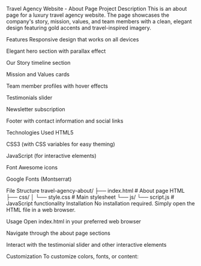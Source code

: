 Travel Agency Website - About Page
Project Description
This is an about page for a luxury travel agency website. The page showcases the company's story, mission, values, and team members with a clean, elegant design featuring gold accents and travel-inspired imagery.

Features
Responsive design that works on all devices

Elegant hero section with parallax effect

Our Story timeline section

Mission and Values cards

Team member profiles with hover effects

Testimonials slider

Newsletter subscription

Footer with contact information and social links

Technologies Used
HTML5

CSS3 (with CSS variables for easy theming)

JavaScript (for interactive elements)

Font Awesome icons

Google Fonts (Montserrat)

File Structure
travel-agency-about/
├── index.html          # About page HTML
├── css/
│   └── style.css       # Main stylesheet
└── js/
    └── script.js       # JavaScript functionality
Installation
No installation required. Simply open the HTML file in a web browser.

Usage
Open index.html in your preferred web browser

Navigate through the about page sections

Interact with the testimonial slider and other interactive elements

Customization
To customize colors, fonts, or content:


